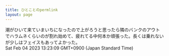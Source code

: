 ```yaml
---
title: ひとことのpermlink
layout: page
---
```

<div class="box" dt="1675484589937">
  潮がひいて来ていまいちになったので上がろうと思ったら隣のバンクのアウトでハラムネくらいのが割れ始めて、疲れてる中何本か頑張った。長くは乗れないが少しはフェイスもあってよかった。
  <div class="content is-small">Sat Feb 04 2023 13:23:09 GMT+0900 (Japan Standard Time)</div>
</div>